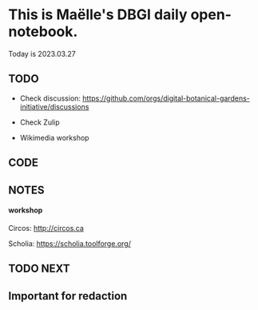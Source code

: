 

# This is Maëlle's DBGI daily open-notebook.

Today is 2023.03.27


## TODO

- Check discussion: https://github.com/orgs/digital-botanical-gardens-initiative/discussions
- Check Zulip

- Wikimedia workshop

## CODE

## NOTES

#### workshop
Circos: http://circos.ca

Scholia: https://scholia.toolforge.org/

## TODO NEXT



## Important for redaction
